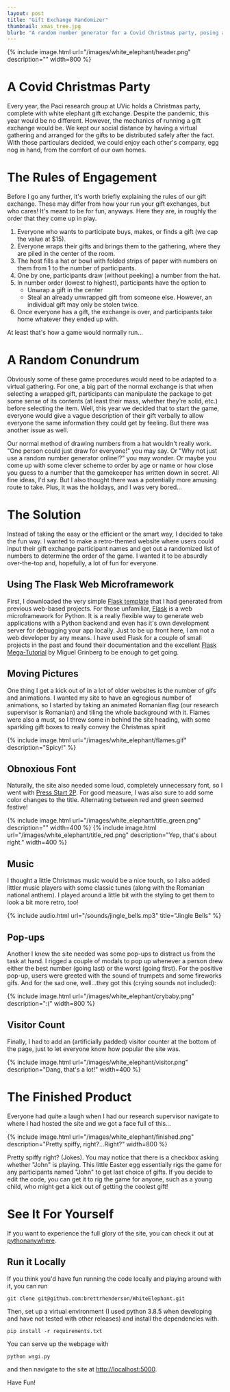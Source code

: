 ```yaml
---
layout: post
title: "Gift Exchange Randomizer"
thumbnail: xmas_tree.jpg
blurb: "A random number generator for a Covid Christmas party, posing as a retro website."
---
```


{% include image.html url="/images/white_elephant/header.png" description="" width=800 %}


# A Covid Christmas Party
Every year, the Paci research group at UVic holds a Christmas party, complete with white 
elephant gift exchange. Despite the pandemic, this year would be no different. However, 
the mechanics of running a gift exchange would be. We kept our social distance by having
a virtual gathering and arranged for the gifts to be distributed safely after the fact. 
With those particulars decided, we could enjoy each other's company, egg nog in hand, from
the comfort of our own homes. 

# The Rules of Engagement
Before I go any further, it's worth briefly explaining the rules of our gift exchange. These
may differ from how your run your gift exchanges, but who cares! It's meant to be for fun,
anyways. Here they are, in roughly the order that they come up in play. 

1. Everyone who wants to participate buys, makes, or finds a gift (we cap the value at $15).
2. Everyone wraps their gifts and brings them to the gathering, where they are piled in the center of the room.
3. The host fills a hat or bowl with folded strips of paper with numbers on them from 1 to the number
of participants.
4. One by one, participants draw (without peeking) a number from the hat.
5. In number order (lowest to highest), participants have the option to 
    - Unwrap a gift in the center
    - Steal an already unwrapped gift from someone else. However, an individual gift may only be stolen twice.
6. Once everyone has a gift, the exchange is over, and participants take home whatever they ended up with.

At least that's how a game would normally run...

# A Random Conundrum
Obviously some of these game procedures would need to be adapted to a virtual gathering. For one, 
a big part of the normal exchange is that when selecting a wrapped gift, participants can manipulate the
package to get some sense of its contents (at least their mass, whether they're solid, etc.) before selecting
the item. Well, this year we decided that to start the game, everyone would give a vague description of
their gift verbally to allow everyone the same information they could get by feeling. But there was another 
issue as well.

Our normal method of drawing numbers from a hat wouldn't really work. "One person could just draw for everyone!"
you may say. Or "Why not just use a random number generator online!?" you may wonder. Or maybe you come up with
some clever scheme to order by age or name or how close you guess to a number that the gamekeeper has
written down in secret. All fine ideas, I'd say. But I also thought there was a potentially more amusing route
to take. Plus, it was the holidays, and I was very bored...

# The Solution
Instead of taking the easy or the efficient or the smart way, I decided to take the fun way. I wanted
to make a retro-themed website where users could input their gift exchange participant names and get out
a randomized list of numbers to determine the order of the game. I wanted it to be absurdly over-the-top and, 
hopefully, a lot of fun for everyone.

## Using The Flask Web Microframework
First, I downloaded the very simple [Flask template](https://github.com/brettrhenderson/SimpleFlask) that I had 
generated from previous web-based projects. For those unfamiliar, [Flask](https://flask.palletsprojects.com/en/1.1.x/)
is a web microframework for Python. It is a really flexible way to generate web applications with a Python backend
and even has it's own development server for debugging your app locally. Just to be up front here, I am not a 
web developer by any means. I have used Flask for a couple of small projects in the past and found their
documentation and the excellent [Flask Mega-Tutorial](https://blog.miguelgrinberg.com/post/the-flask-mega-tutorial-part-i-hello-world)
by Miguel Grinberg to be enough to get going. 

## Moving Pictures
One thing I get a kick out of in a lot of older websites is the number of gifs and animations. I wanted my 
site to have an egregious number of animations, so I started by taking an animated Romanian flag (our research
supervisor is Romanian) and tiling the whole background with it. Flames were also a must, so I threw some in
behind the site heading, with some sparkling gift boxes to really convey the Christmas spirit

{% include image.html url="/images/white_elephant/flames.gif" description="Spicy!" %}

## Obnoxious Font
Naturally, the site also needed some loud, completely unnecessary font, so I went with
[Press Start 2P](https://fonts.google.com/specimen/Press+Start+2P?preview.text_type=custom). For good measure,
I was also sure to add some color changes to the title. Alternating between red and green seemed festive!

{% include image.html url="/images/white_elephant/title_green.png" description="" width=400 %}
{% include image.html url="/images/white_elephant/title_red.png" description="Yep, that's about right." width=400 %}

## Music
I thought a little Christmas music would be a nice touch, so I also added littler music players with some
classic tunes (along with the Romanian national anthem). I played around a little bit with the styling to 
get them to look a bit more retro, too!

{% include audio.html url="/sounds/jingle_bells.mp3" title="Jingle Bells" %}

## Pop-ups
Another I knew the site needed was some pop-ups to distract us from the task at hand. I rigged a couple
of modals to pop up whenever a person drew either the best number (going last) or the worst (going first). 
For the positive pop-up, users were greeted with the sound of trumpets and some fireworks gifs. And for the
sad one, well...they got this (crying sounds not included):
 
{% include image.html url="/images/white_elephant/crybaby.png" description=":(" width=800 %}

## Visitor Count
Finally, I had to add an (artificially padded) visitor counter at the bottom of the page, just to let everyone
know how popular the site was.

{% include image.html url="/images/white_elephant/visitor.png" description="Dang, that's a lot!" width=400 %}

# The Finished Product
Everyone had quite a laugh when I had our research supervisor navigate to where I had hosted
the site and we got a face full of this...

{% include image.html url="/images/white_elephant/finished.png" description="Pretty spiffy, right?...Right?" width=800 %}

Pretty spiffy right? (Jokes). You may notice that there is a checkbox asking whether "John" is playing. This
little Easter egg essentially rigs the game for any participants named "John" to get last choice of gifts.
If you decide to edit the code, you can get it to rig the game for anyone, such as a young child, who might 
get a kick out of getting the coolest gift!


# See It For Yourself
If you want to experience the full glory of the site, you can check it out at 
[pythonanywhere](http://bhenderson.pythonanywhere.com/).

## Run it Locally 
If you think you'd have fun running the code locally and playing around with it, you can run

```
git clone git@github.com:brettrhenderson/WhiteElephant.git
```

Then, set up a virtual environment (I used python 3.8.5 when developing and have not tested with other
releases) and install the dependencies with.

```
pip install -r requirements.txt
```

You can serve up the webpage with

```
python wsgi.py
```

and then navigate to the site at [http://localhost:5000](http://localhost:5000).

Have Fun!